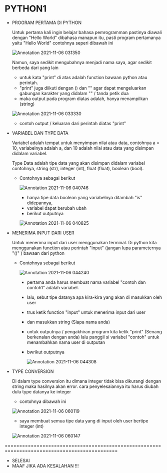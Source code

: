 # PYTHON1

- PROGRAM PERTAMA DI PYTHON

    Untuk pertama kali ingin belajar bahasa pemrogramman pastinya diawali dengan "Hello World" dibahasa manapun itu, pasti program pertamanya yaitu "Hello World"
    contohnya seperi dibawah ini
    
    ![Annotation 2021-11-06 031350](https://user-images.githubusercontent.com/92988781/140606305-2fe29002-a742-4c81-b00f-0fdfd04627f3.png)
    
    Namun, saya sedikit mengubahnya menjadi nama saya, agar sedikit berbeda dari yang lain
    - untuk kata "print" di atas adalah function bawaan python atau perintah.
    - "print" juga diikuti dengan () dan "" agar dapat mengeluarkan gabungan karakter yang didalam "" / tanda petik dua
    - maka output pada program diatas adalah, hanya menampilkan (string)
    
    ![Annotation 2021-11-06 033330](https://user-images.githubusercontent.com/92988781/140606554-30bf7275-5c6f-41af-8de6-879ee2316a21.png)
    
    - contoh output / keluaran dari perintah diatas "print"


- VARIABEL DAN TYPE DATA
  
    Variabel adalah tempat untuk menyimpan nilai atau data, contohnya a = 10, variabelnya adalah a, dan 10 adalah nilai atau data yang disimpan didalam variabel.
    
    Type Data adalah tipe data yang akan disimpan didalam variabel contohnya, string (str), integer (int), float (float), boolean (bool).
    
    
    - Contohnya sebagai berikut

      ![Annotation 2021-11-06 040746](https://user-images.githubusercontent.com/92988781/140607394-06a03e2b-ce8a-4621-9300-c1c59aa478c7.png)
      
      - hanya tipe data boolean yang variabelnya ditambah "is" didepannya, 
      - variabel dapat berubah ubah 
      - berikut outputnya 

      ![Annotation 2021-11-06 040825](https://user-images.githubusercontent.com/92988781/140607491-86ead7ce-b472-4026-9ef0-233ef6ce7627.png)
      
      
- MENERIMA INPUT DARI USER

    Untuk menerima input dari user menggunakan terminal. Di python kita menggunakan function atau perintah "input" (jangan lupa parameternya "()" ) bawaan dari python
    
    - Contohnya sebagai berikut

      ![Annotation 2021-11-06 044240](https://user-images.githubusercontent.com/92988781/140608356-2bb999a1-b570-45f1-87ad-a136fafdc8dc.png)
      
      
      - pertama anda harus membuat nama variabel "contoh dan contoh1" adalah variabel.
      - lalu, sebut tipe datanya apa kira-kira yang akan di masukkan oleh user
      - trus ketik function "input" untuk menerima input dari user
      - dan masukkan string (Siapa nama anda) 
      - untuk outputnya / pengakhiran program kita ketik "print" (Senang berkenalan dengan anda) lalu panggil si variabel "contoh" untuk menambahkan nama user di outputan
      - bwrikut outputnya

        ![Annotation 2021-11-06 044308](https://user-images.githubusercontent.com/92988781/140608539-ed71cf79-64d8-47a9-9d6e-2903305e36d0.png)
        
        
      
- TYPE CONVERSION

    Di dalam type conversion itu dimana integer tidak bisa dikurangi dengan string maka hasilnya akan error. cara penyelesaiannya itu harus diubah dulu type datanya ke integer
    
    - contohnya dibawah ini
    
    ![Annotation 2021-11-06 060119](https://user-images.githubusercontent.com/92988781/140610675-a0a61306-c68e-4627-bf40-dc401ba4b3c5.png)
        
     - saya membuat semua tipe data yang di input oleh user bertipe integer (int)

    ![Annotation 2021-11-06 060147](https://user-images.githubusercontent.com/92988781/140610825-7aee47b4-1f4c-40d2-9f1f-d79aeb6f4624.png)


=============================================================================================
- SELESAI
- MAAF JIKA ADA KESALAHAN !!!

